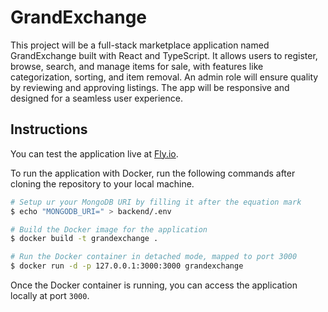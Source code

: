 # GrandExchange

This project will be a full-stack marketplace application named GrandExchange built with React and TypeScript. It allows users to register, browse, search, and manage items for sale, with features like categorization, sorting, and item removal. An admin role will ensure quality by reviewing and approving listings. The app will be responsive and designed for a seamless user experience.

## Instructions

You can test the application live at [Fly.io](https://grandexchange.fly.dev). 

To run the application with Docker, run the following commands after cloning the repository to your local machine. 

```bash
# Setup ur your MongoDB URI by filling it after the equation mark
$ echo "MONGODB_URI=" > backend/.env

# Build the Docker image for the application
$ docker build -t grandexchange .

# Run the Docker container in detached mode, mapped to port 3000
$ docker run -d -p 127.0.0.1:3000:3000 grandexchange
```
Once the Docker container is running, you can access the application locally at port `3000`.